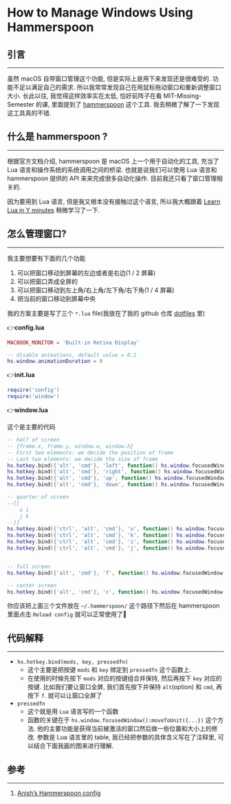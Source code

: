 # How to Manage Windows Using Hammerspoon


## 引言

---

虽然 macOS 自带窗口管理这个功能, 但是实际上是用下来发现还是很难受的. 功能不足以满足自己的需求. 所以我常常发现自己在用鼠标拖动窗口和重新调整窗口大小. 长此以往, 我觉得这样效率实在太低, 恰好前阵子在看 MIT-Missing-Semester 的课, 里面提到了 [hammerspoon](https://www.hammerspoon.org) 这个工具. 我去稍微了解了一下发现这工具真的不错.

## 什么是 hammerspoon ?

---

根据官方文档介绍, hammerspoon 是 macOS 上一个用于自动化的工具, 充当了 Lua 语言和操作系统的系统调用之间的桥梁. 也就是说我们可以使用 Lua 语言和 hammerspoon 提供的 API 来来完成很多自动化操作. 目前我还只看了窗口管理相关的.



因为要用到 Lua 语言, 但是我又根本没有接触过这个语言, 所以我大概跟着 [Learn Lua in Y minutes](https://learnxinyminutes.com/docs/lua/) 稍微学习了一下.

## 怎么管理窗口?

---

我主要想要有下面的几个功能

1.   可以把窗口移动到屏幕的左边或者是右边(1 / 2 屏幕)
2.   可以把窗口弄成全屏的
3.   可以把窗口移动到左上角/右上角/左下角/右下角(1 / 4 屏幕)
4.   把当前的窗口移动到屏幕中央



我的方案主要是写了三个 `*.lua` file(我放在了我的 github 仓库 [dotfiles](https://github.com/MartinLwx/dotfiles) 里)

:point_right:**config.lua**

```lua
MACBOOK_MONITOR = 'Built-in Retina Display'

-- disable animations, default value = 0.2
hs.window.animationDuration = 0
```

:point_right:**init.lua**

```lua
require('config')
require('window')
```

:point_right:**window.lua**

这个是主要的代码

```lua
-- half of screen
-- {frame.x, frame.y, window.w, window.h}
-- First two elements: we decide the position of frame
-- Last two elements: we decide the size of frame
hs.hotkey.bind({'alt', 'cmd'}, 'left', function() hs.window.focusedWindow():moveToUnit({0, 0, 0.5, 1}) end)
hs.hotkey.bind({'alt', 'cmd'}, 'right', function() hs.window.focusedWindow():moveToUnit({0.5, 0, 0.5, 1}) end)
hs.hotkey.bind({'alt', 'cmd'}, 'up', function() hs.window.focusedWindow():moveToUnit({0, 0, 1, 0.5}) end)
hs.hotkey.bind({'alt', 'cmd'}, 'down', function() hs.window.focusedWindow():moveToUnit({0, 0.5, 1, 0.5}) end)

-- quarter of screen
--[[
    u i
    j k
--]]
hs.hotkey.bind({'ctrl', 'alt', 'cmd'}, 'u', function() hs.window.focusedWindow():moveToUnit({0, 0, 0.5, 0.5}) end)
hs.hotkey.bind({'ctrl', 'alt', 'cmd'}, 'k', function() hs.window.focusedWindow():moveToUnit({0.5, 0.5, 0.5, 0.5}) end)
hs.hotkey.bind({'ctrl', 'alt', 'cmd'}, 'i', function() hs.window.focusedWindow():moveToUnit({0.5, 0, 0.5, 0.5}) end)
hs.hotkey.bind({'ctrl', 'alt', 'cmd'}, 'j', function() hs.window.focusedWindow():moveToUnit({0, 0.5, 0.5, 0.5}) end)


-- full screen
hs.hotkey.bind({'alt', 'cmd'}, 'f', function() hs.window.focusedWindow():moveToUnit({0, 0, 1, 1}) end)

-- center screen
hs.hotkey.bind({'alt', 'cmd'}, 'c', function() hs.window.focusedWindow():centerOnScreen() end)
```

你应该把上面三个文件放在 `~/.hammerspoon/` 这个路径下然后在 hammerspoon 里面点击 `Reload config` 就可以正常使用了:hugs:

## 代码解释

---

-   `hs.hotkey.bind(mods, key, pressedfn)`
    -   这个主要是把按键 `mods` 和 `key` 绑定到 `pressedfn` 这个函数上.
    -   在使用的时候先按下 `mods` 对应的按键组合并保持, 然后再按下 `key` 对应的按键. 比如我们要让窗口全屏, 我们首先按下并保持 `alt`(option) 和 `cmd`, 再按下 `f`. 就可以让窗口全屏了
-   `pressedfn`
    -   这个就是用 `Lua` 语言写的一个函数
    -   函数的关键在于 `hs.window.focusedWindow():moveToUnit({...})` 这个方法. 他的主要功能是获得当前被激活的窗口然后做一些位置和大小上的修改. 参数是 Lua 语言里的 table, 我已经把参数的具体含义写在了注释里, 可以结合下面我画的图来进行理解.



## 参考

---

1.   [Anish’s Hammerspoon config](https://github.com/anishathalye/dotfiles-local/tree/mac/hammerspoon)

